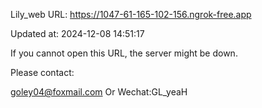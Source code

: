 Lily_web URL: https://1047-61-165-102-156.ngrok-free.app

Updated at: 2024-12-08 14:51:17

If you cannot open this URL, the server might be down.

Please contact: 

goley04@foxmail.com Or Wechat:GL_yeaH